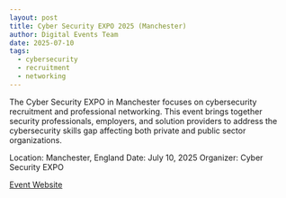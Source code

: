 ```yaml
---
layout: post
title: Cyber Security EXPO 2025 (Manchester)
author: Digital Events Team
date: 2025-07-10
tags:
  - cybersecurity
  - recruitment
  - networking
---
```


The Cyber Security EXPO in Manchester focuses on cybersecurity recruitment and professional networking. This event brings together security professionals, employers, and solution providers to address the cybersecurity skills gap affecting both private and public sector organizations.

Location: Manchester, England
Date: July 10, 2025
Organizer: Cyber Security EXPO

[Event Website](https://www.cybersecurityexpo.co.uk/)
